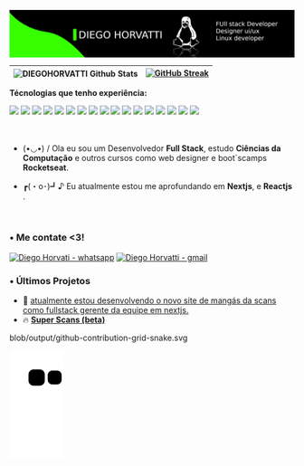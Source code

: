 <a href="https://discord.gg/VfVB9CP3"><img align="center" 
src="banner.png"/></a>

<img align="center" src="https://github-readme-stats.vercel.app/api?username=DIEGOHORVATTI&include_all_commits=true&count_private=true&show_icons=true&line_height=20&title_color=27DD00&icon_color=27DD00&text_color=D3D3D3&bg_color=0d1117&hide_border=true&custom_title=DIEGO-HORVATTI" alt="DIEGOHORVATTI Github Stats">|[![GitHub Streak](https://github-readme-streak-stats.herokuapp.com?user=DIEGOHORVATTI&theme=city-lights&hide_border=true&date_format=j%20M%5B%20Y%5D&background=DD272700&border=25DD00&ring=00DD00&dates=34DD00&currStreakNum=DDDDDD&fire=27DD00&sideNums=03DD00&currStreakLabel=DDDDDD&sideLabels=9F9F9F)](https://git.io/streak-stats)
|---|---|

**Técnologias que tenho experiência:**

<div>
   <span>
    <img height="20" src="https://img.shields.io/badge/HTML-239120?style=for-the-badge&logo=html5&logoColor=white">
   </span>
   <span>
    <img height="20" src=" 	https://img.shields.io/badge/Python-3776AB?style=for-the-badge&logo=python&logoColor=white">
   </span>
   <span>
    <img height="20" src="https://img.shields.io/badge/CSS-239120?&style=for-the-badge&logo=css3&logoColor=white">
   </span>
   <span>  
    <img height="20" src="https://img.shields.io/badge/Sass-CC6699?style=for-the-badge&logo=sass&logoColor=white">
   </span>
   <span>
    <img height="20" src="https://img.shields.io/badge/JavaScript-F7DF1E?style=for-the-badge&logo=javascript&logoColor=black">
   </span>
    <span>
    <img height="20" src="https://img.shields.io/badge/Node.js-43853D?style=for-the-badge&logo=node.js&logoColor=white">
   </span>
    <span>
    <img height="20" src="https://img.shields.io/badge/TypeScript-007ACC?style=for-the-badge&logo=typescript&logoColor=white">
   </span>
    <span>
    <img height="20" src="https://img.shields.io/badge/PHP-777BB4?style=for-the-badge&logo=php&logoColor=white">
   </span>
    <span>
    <img height="20" src="https://img.shields.io/badge/Shell_Script-121011?style=for-the-badge&logo=gnu-bash&logoColor=white">
   </span>
    <span>
    <img height="20" src="https://img.shields.io/badge/React-20232A?style=for-the-badge&logo=react&logoColor=61DAFB">
   </span>
    <span>
    <img height="20" src="https://img.shields.io/badge/Vue.js-35495E?style=for-the-badge&logo=vue.js&logoColor=4FC08D">
   </span>
    <span>
    <img height="20" src="https://img.shields.io/badge/Bootstrap-563D7C?style=for-the-badge&logo=bootstrap&logoColor=white">
   </span>
    <span>
    <img height="20" src="https://img.shields.io/badge/Material--UI-0081CB?style=for-the-badge&logo=material-ui&logoColor=white">
   </span>
    <span>
    <img height="20" src="https://img.shields.io/badge/styled--components-DB7093?style=for-the-badge&logo=styled-components&logoColor=white">
   </span>
    <span>
    <img height="20" src="https://img.shields.io/badge/jQuery-0769AD?style=for-the-badge&logo=jquery&logoColor=white">
   </span>
    <span>
    <img height="20" src="https://img.shields.io/badge/MySQL-00000F?style=for-the-badge&logo=mysql&logoColor=white">
   </span>
    <span>
    <img height="20" src="https://img.shields.io/badge/MongoDB-4EA94B?style=for-the-badge&logo=mongodb&logoColor=white">
   </span>
</div>

<br>

<br />

* <p>  (•◡•) / Ola eu sou um Desenvolvedor <b>Full Stack</b>, estudo <b>Ciências da Computação</b> e outros cursos como web designer e boot´scamps <b>Rocketseat</b>.</p>
* <p>┏(・o･)┛♪ Eu atualmente estou me aprofundando em <b>Nextjs</b>, e <b>Reactjs</b> .</p>


<br>

### • Me contate <3!


[![Diego Horvati - whatsapp](https://img.shields.io/badge/WhatsApp-25D366?style=for-the-badge&logo=whatsapp&logoColor=white "My Toy Box on App Store")](https://api.whatsapp.com/send?phone=5567984541223&text=Ola!%20Vamos%20trocar%20uma%20id%C3%A9ia?%20Escreva%20seu%20nome%20por%20favor.)
[![Diego Horvatti - gmail](https://img.shields.io/badge/Gmail-D14836?style=for-the-badge&logo=gmail&logoColor=white "My Toy Box on App Store")](mailto:d.horvattid@gmail.com)


                                     
### • Últimos Projetos

<ul>
<li>🎯 <a href="#">atualmente estou desenvolvendo o novo site de mangás da scans como fullstack gerente da equipe em nextjs.</a></li>
<li>🔥 <a href="beta.superscans.site/"  target="blank"><b>Super Scans (beta)</b></a></li>
</ul>blob/output/github-contribution-grid-snake.svg

![snake gif](https://github.com/DIEGOHORVATTI/DIEGOHORVATTI/blob/output/github-contribution-grid-snake.svg)
